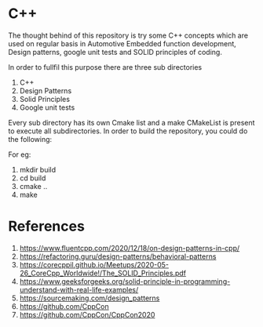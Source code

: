 # C++

The thought behind of this repository is try some C++ concepts which are used on regular basis in Automotive
Embedded function development, Design patterns, google unit tests and SOLID principles of coding.

In order to fullfil this purpose there are three sub directories

1. C++
2. Design Patterns
3. Solid Principles
4. Google unit tests

Every sub directory has its own Cmake list and a make CMakeList is present to execute all subdirectories. 
In order to build the repository, you could do the following:

For eg:
1. mkdir build
2. cd build
3. cmake ..
4. make

# References

1. https://www.fluentcpp.com/2020/12/18/on-design-patterns-in-cpp/
2. https://refactoring.guru/design-patterns/behavioral-patterns
3. https://corecppil.github.io/Meetups/2020-05-26_CoreCpp_Worldwide!/The_SOLID_Principles.pdf
4. https://www.geeksforgeeks.org/solid-principle-in-programming-understand-with-real-life-examples/
5. https://sourcemaking.com/design_patterns
6. https://github.com/CppCon
7. https://github.com/CppCon/CppCon2020
